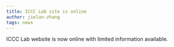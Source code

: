 ```yaml
---
title: ICCC Lab site is online
author: jielun-zhang
tags: news
---
```


ICCC Lab website is now online with limited information available.
